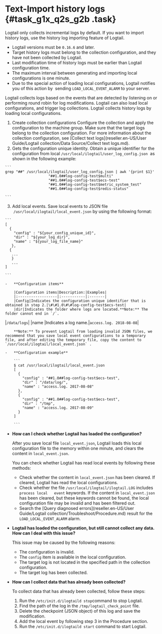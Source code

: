 # Text-Import history logs {#task_g1x_q2s_g2b .task}

Logtail only collects incremental logs by default. If you want to import history logs, use the history log importing feature of Logtail.

-   Logtail versions must be `0.16.6` and later.
-   Target history logs must belong to the collection configuration, and they have not been collected by Logtail.
-   Last modification time of history logs must be earlier than Logtail configuration time.
-   The maximum interval between generating and importing local configurations is one minute.
-   Due to the special action of loading local configurations, Logtail notifies you of this action by  sending `LOAD_LOCAL_EVENT_ALARM` to your server.

Logtail collects logs based on the events that are detected by listening on or performing round robin for log modifications. Logtail can also load local configurations, and trigger log collections. Logtail collects history logs by loading local configurations.

1.   Create collection configurations Configure the collection and apply the configuration to the machine group. Make sure that the target logs belong to the collection configuration. For more information about the collection configuration, see [Collect text logs](reseller.en-US/User Guide/Logtail collection/Data Source/Collect text logs.md).
2.   Gets the configuration unique identity. Obtain a unique identifier for the configuration from local `/usr/local/ilogtail/user_log_config.json`  as shown in the following example:

    ```
    grep "##" /usr/local/ilogtail/user_log_config.json | awk '{print $1}'
                        "##1.0##log-config-test$multi"
                        "##1.0##log-config-test$ecs-test"
                        "##1.0##log-config-test$metric_system_test"
                        "##1.0##log-config-test$redis-status"
                    
    ```

3.   Add local events. Save local events to JSON file  `/usr/local/ilogtail/local_event.json` by using the following format:

    ```
    [ 
      {
        "config" : "${your_config_unique_id}",
        "dir" : "${your_log_dir}",
        "name" : "${your_log_file_name}"
       },
      {
       ...
       }
       ...
    ]
                        
    ```

    -   **Configuration items**

        |Configuration items|Description:|Examples|
        |:------------------|:-----------|:-------|
        |Config|Indicates the configuration unique identifier that is obtained in step 2.|\#\#1.0\#\#log-config-test$ecs-test|
        |dir|Indicates the folder where logs are located.**Note:** The folder cannot end in `/`.

|`/data/logs`|
        |name |Indicates a log name.|`access.log. 2018-08-08`|

        **Note:** To prevent Logtail from loading invalid JSON files, we recommend that you save local event configurations to a temporary file, and after editing the temporary file, copy the content to `/usr/local/ilogtail/local_event.json` .

    -   **Configuration example** 

        ```
        $ cat /usr/local/ilogtail/local_event.json
        [
          {
            "config" : "##1.0##log-config-test$ecs-test",
            "dir" : "/data/log/",
            "name" : "access.log. 2017-08-08"
          },
          {
            "config" : "##1.0##log-config-test$ecs-test",
            "dir" : "/tmp",
            "name" : "access.log. 2017-08-09"
          }
        ]
                                    
        ```


-   **How can I check whether Logtail has loaded the configuration?**

    After you save local file `local_event.json`, Logtail loads this local configuration file to the memory within one minute, and clears the content in `local_event.json`.

    You can check whether Logtail has read local events by following these methods:

    -   Check whether the content in `local_event.json` has been cleared. If cleared, Logtail has read the local configurations.
    -   Check whether the file `/usr/local/ilogtail/ilogtail.LOG` includes `process local   event` keywords. If the content in `local_event.json` has been cleared, but these keywords cannot be found, the local configuration file may be invalid and has been filtered out.
    -   Search the [Query diagnosed errors](reseller.en-US/User Guide/Logtail collection/Troubleshoot/Procedure.md) result for the `LOAD_LOCAL_EVENT_ALARM` alarm.
-   **Logtail has loaded the configuration, but still cannot collect any data. How can I deal with this issue?**

    This issue may be caused by the following reasons:

    -   The configuration is invalid.
    -   The `config` item is available in the local configuration.
    -   The target log is not located in the specified path in the collection configuration.
    -   The target log has been collected.
-   **How can I collect data that has already been collected?**

    To collect data that has already been collected, follow these steps:

    1.  Run the `/etc/init.d/ilogtaild stop`command to stop Logtail.
    2.  Find the path of the log in the `/tmp/logtail_check_point` file.
    3.  Delete the checkpoint \(JSON object\) of this log and save the modification.
    4.  Add the local event by following step 3 in the Procedure section.
    5.  Run the `/etc/init.d/ilogtaild start` command to start Logtail.

